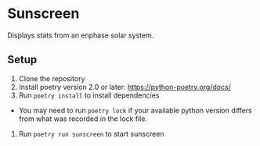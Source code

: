 # Sunscreen

Displays stats from an enphase solar system.

## Setup

1. Clone the repository
1. Install poetry version 2.0 or later: https://python-poetry.org/docs/
1. Run `poetry install` to install dependencies
  * You may need to run `poetry lock` if your available python version differs
    from what was recorded in the lock file.
1. Run `poetry run sunscreen` to start sunscreen
